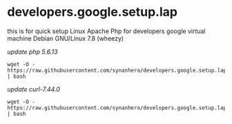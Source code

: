 # developers.google.setup.lap 
this is for quick setup Linux Apache Php for developers google virtual machine Debian GNU/Linux 7.8 (wheezy)

*update php  5.6.13*

    wget -O - https://raw.githubusercontent.com/synanhero/developers.google.setup.lap/master/setup.sh | bash
    
*update curl-7.44.0*

    wget -O - https://raw.githubusercontent.com/synanhero/developers.google.setup.lap/master/update_curl | bash
